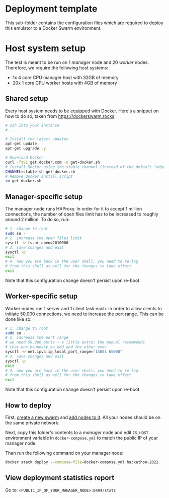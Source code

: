 # Deployment template

This sub-folder contains the configuration files which are required to deploy
this emulator to a Docker Swarm environment.

# Host system setup

The test is meant to be run on 1 _manager_ node and 20 _worker_ nodes. Therefore,
we require the following host systems:

- 1x 4 core CPU manager host with 32GB of memory
- 20x 1 core CPU worker hosts with 4GB of memory

## Shared setup

Every host system needs to be equipped with Docker. Here's a snippet on how
to do so, taken from https://dockerswarm.rocks:

```bash
# ssh into your instance
# ...

# Install the latest updates
apt-get update
apt-get upgrade -y

# Download Docker
curl -fsSL get.docker.com -o get-docker.sh
# Install Docker using the stable channel (instead of the default "edge")
CHANNEL=stable sh get-docker.sh
# Remove Docker install script
rm get-docker.sh
```

## Manager-specific setup

The manager node runs HAProxy. In order for it to accept 1 million connections,
the number of open files limit has to be increased to roughly around 2 million.
To do so, run:

```bash
# 1. change to root
sudo su -
# 2. increase the open files limit
sysctl -w fs.nr_open=2010000
# 3. save changes and exit
sysctl -p
exit
# 4. now you are back in the user shell; you need to re-log
# from this shell as well for the changes to take effect
exit
```

Note that this configuration change doesn't persist upon re-boot.

## Worker-specific setup

Worker nodes run 1 server and 1 client task each. In order to allow clients
to initiate 50,000 connections, we need to increase the port range. This can
be done like so:

```bash
# 1. change to root
sudo su -
# 2. increase the port range
# we need 50,000 ports + a little extra; the manual recommends
# that one boundary be odd and the other even
sysctl -w net.ipv4.ip_local_port_range="14001 65000"
# 3. save changes and exit
sysctl -p
exit
# 4. now you are back in the user shell; you need to re-log
# from this shell as well for the changes to take effect
exit
```

Note that this configuration change doesn't persist upon re-boot.

## How to deploy

First, [create a new swarm](https://docs.docker.com/engine/swarm/swarm-tutorial/create-swarm/)
and [add nodes to it](https://docs.docker.com/engine/swarm/swarm-tutorial/add-nodes/).
All your nodes should be on the same private network.

Next, copy this folder's contents to a _manager_ node and edit `CS_HOST`
environment variable in `docker-compose.yml` to match the public IP of your
manager node.

Then run the following command on your manager node:

```bash
docker stack deploy --compose-file=docker-compose.yml hackathon-2021
```

## View deployment statistics report

Go to: `<PUBLIC_IP_OF_YOUR_MANAGER_NODE>:8404/stats`
